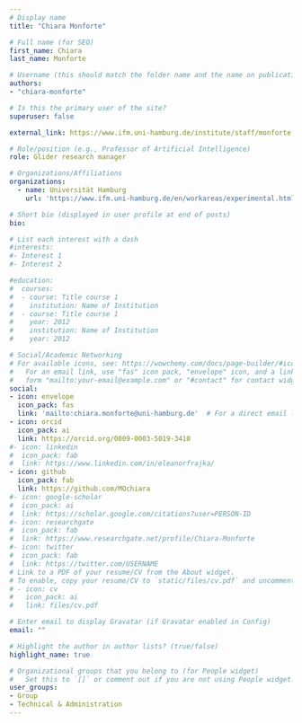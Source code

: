 ```yaml
---
# Display name
title: "Chiara Monforte"

# Full name (for SEO)
first_name: Chiara
last_name: Monforte

# Username (this should match the folder name and the name on publications)
authors:
- "chiara-monforte"

# Is this the primary user of the site?
superuser: false

external_link: https://www.ifm.uni-hamburg.de/institute/staff/monforte.html

# Role/position (e.g., Professor of Artificial Intelligence)
role: Glider research manager

# Organizations/Affiliations
organizations:
  - name: Universität Hamburg
    url: 'https://www.ifm.uni-hamburg.de/en/workareas/experimental.html'

# Short bio (displayed in user profile at end of posts)
bio: 

# List each interest with a dash
#interests:
#- Interest 1
#- Interest 2

#education:
#  courses:
#  - course: Title course 1
#    institution: Name of Institution
#  - course: Title course 1
#    year: 2012
#    institution: Name of Institution
#    year: 2012

# Social/Academic Networking
# For available icons, see: https://wowchemy.com/docs/page-builder/#icons
#   For an email link, use "fas" icon pack, "envelope" icon, and a link in the
#   form "mailto:your-email@example.com" or "#contact" for contact widget.
social:
- icon: envelope
  icon_pack: fas
  link: 'mailto:chiara.monforte@uni-hamburg.de'  # For a direct email link, use "mailto:test@example.org".
- icon: orcid
  icon_pack: ai
  link: https://orcid.org/0009-0003-5019-3410
#- icon: linkedin
#  icon_pack: fab
#  link: https://www.linkedin.com/in/eleanorfrajka/
- icon: github
  icon_pack: fab
  link: https://github.com/MOchiara
#- icon: google-scholar
#  icon_pack: ai
#  link: https://scholar.google.com/citations?user=PERSON-ID
#- icon: researchgate
#  icon_pack: fab
#  link: https://www.researchgate.net/profile/Chiara-Monforte
#- icon: twitter
#  icon_pack: fab
#  link: https://twitter.com/USERNAME
# Link to a PDF of your resume/CV from the About widget.
# To enable, copy your resume/CV to `static/files/cv.pdf` and uncomment the lines below.
# - icon: cv
#   icon_pack: ai
#   link: files/cv.pdf

# Enter email to display Gravatar (if Gravatar enabled in Config)
email: ""

# Highlight the author in author lists? (true/false)
highlight_name: true

# Organizational groups that you belong to (for People widget)
#   Set this to `[]` or comment out if you are not using People widget.
user_groups:
- Group
- Technical & Administration
---
```


